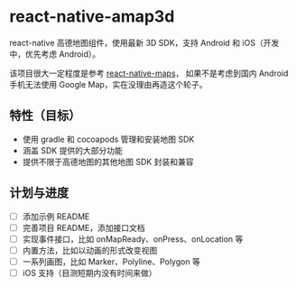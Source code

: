 # react-native-amap3d

react-native 高德地图组件，使用最新 3D SDK，支持 Android 和 iOS（开发中，优先考虑 Android）。

该项目很大一定程度是参考 [react-native-maps](https://github.com/airbnb/react-native-maps)，
如果不是考虑到国内 Android 手机无法使用 Google Map，实在没理由再造这个轮子。


## 特性（目标）

- 使用 gradle 和 cocoapods 管理和安装地图 SDK
- 涵盖 SDK 提供的大部分功能
- 提供不限于高德地图的其他地图 SDK 封装和兼容


## 计划与进度

- [ ] 添加示例 README
- [ ] 完善项目 README，添加接口文档
- [ ] 实现事件接口，比如 onMapReady、onPress、onLocation 等
- [ ] 内置方法，比如以动画的形式改变视图
- [ ] 一系列画图，比如 Marker、Polyline、Polygon 等
- [ ] iOS 支持（目测短期内没有时间来做）
